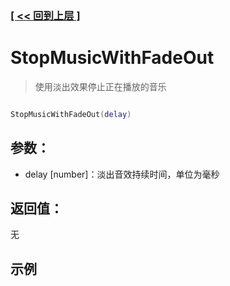 ### [[ << 回到上层 ]](README.md)

# StopMusicWithFadeOut

> 使用淡出效果停止正在播放的音乐

```lua

StopMusicWithFadeOut(delay)

```

## 参数：

+ delay [number]：淡出音效持续时间，单位为毫秒

## 返回值：

无

## 示例

```lua

```